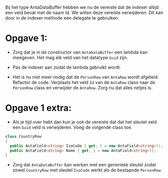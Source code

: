 Bij het type AntaDataBuffer hebben we nu de vereiste dat de indexer altijd een veld bevat met de naam Id.
We willen deze vereiste verwijderen. Dit kan door in de indexer methode een delegate te gebruiken.

# Opgave 1:
-   Zorg dat je in de constructor van `AntaDataBuffer` een lambda kan meegeven. Het mag elk veld van het datatype `Guid` zijn.

-   Pas de indexer aan zodat de lambda gebruikt wordt.

-   Het is nu niet meer nodig dat de `PersonRow` van `AntaRow` wordt afgeleid. Refactor de code. Verplaats het veld `Id` van de `AntaRow` class naar de `PersonRow` class en verwijder de `AntaRow`. Zorg nu dat alles netjes is.

# Opgave 1 extra:
-   Als je tijd over hebt dan kun je ook de vereiste dat dat het sleutel veld een `Guid` veld is verwijderen. Voeg de volgende class toe.

```csharp
class CountryRow
{
  public AntaField<string> IsoCode { get; } = new AntaField<string>();
  public AntaField<string> Name { get; } = new AntaField<string>();
}
```

-   Zorg dat `AntaDataBuffer` kan werken met een generieke sleutel zodat zowel `CountryRow` met sleutel `IsoCode` werkt als de bestaande `PersonRow`.